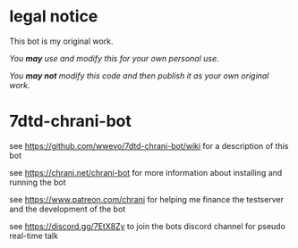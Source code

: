 # legal notice

This bot is my original work.

*You **may** use and modify this for your own personal use.*

*You **may not** modify this code and then publish it as your own original work.*

# 7dtd-chrani-bot

see https://github.com/wwevo/7dtd-chrani-bot/wiki for a description of this bot

see https://chrani.net/chrani-bot for more information about installing and running the bot
 
see https://www.patreon.com/chrani for helping me finance the testserver and the development of the bot

see https://discord.gg/7EtX8Zy to join the bots discord channel for pseudo real-time talk